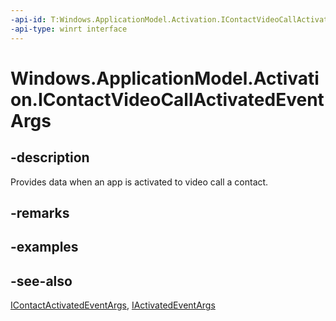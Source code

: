 ```yaml
---
-api-id: T:Windows.ApplicationModel.Activation.IContactVideoCallActivatedEventArgs
-api-type: winrt interface
---
```


<!-- Interface syntax.
public interface IContactVideoCallActivatedEventArgs : Windows.ApplicationModel.Activation.IActivatedEventArgs, Windows.ApplicationModel.Activation.IContactActivatedEventArgs
-->

# Windows.ApplicationModel.Activation.IContactVideoCallActivatedEventArgs

## -description
Provides data when an app is activated to video call a contact.

## -remarks

## -examples

## -see-also
[IContactActivatedEventArgs](icontactactivatedeventargs.md), [IActivatedEventArgs](iactivatedeventargs.md)